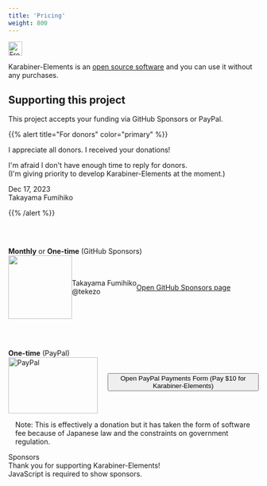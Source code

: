 ```yaml
---
title: 'Pricing'
weight: 800
---
```


<img src="/images/pricing-free.svg" alt="Free" style="height: 2em" />

Karabiner-Elements is an [open source software](https://github.com/pqrs-org/Karabiner-Elements/) and you can use it without any purchases.

## Supporting this project

This project accepts your funding via GitHub Sponsors or PayPal.

{{% alert title="For donors" color="primary" %}}

I appreciate all donors. I received your donations!

I'm afraid I don't have enough time to reply for donors.<br />
(I'm giving priority to develop Karabiner-Elements at the moment.)

<div class="text-right">
    Dec 17, 2023<br />
    Takayama Fumihiko
</div>

{{% /alert %}}

<div class="card border-success" style="margin-top: 60px">
    <div class="card-header bg-success text-white">
        <b>Monthly</b> or <b>One-time</b> (GitHub Sponsors)
    </div>
    <div class="card-body">
        <div style="display: flex; align-items: center">
            <div>
                <img src="images/profile.jpg" style="width: 128px; height: 128px" />
            </div>
            <div class="px-4">
                Takayama Fumihiko<br/>
                @tekezo
            </div>
            <a
                href="https://github.com/sponsors/tekezo"
                target="_blank"
                class="btn btn-primary px-4"
            >
                Open GitHub Sponsors page
            </a>
        </div>
    </div>
</div>

<div class="card" style="margin-top: 60px">
    <div class="card-header">
        <b>One-time</b> (PayPal)
    </div>
    <div class="card-body">
        <div style="display: flex; align-items: center">
            <div>
                <img
                    class="pull-left"
                    alt="PayPal"
                    style="margin-right: 20px"
                    src="images/PayPal_mark_180x113.gif"
                    width="180"
                    height="113"
                />
            </div>
            <form action="https://www.paypal.com/cgi-bin/webscr" target="_blank" method="post">
                <input type="hidden" name="cmd" value="_xclick"/>
                <input type="hidden" name="business" value="tekezo@pqrs.org"/>
                <input type="hidden" name="lc" value="US"/>
                <input type="hidden" name="item_name" value="Karabiner-Elements for macOS"/>
                <input type="hidden" name="no_note" value="0"/>
                <input type="hidden" name="no_shipping" value="1"/>
                <input type="hidden" name="currency_code" value="USD"/>
                <input type="hidden" name="bn" value="PP-DonationsBF:btn_donateCC_LG.gif:NonHostedGuest"/>
                <input type="hidden" name="amount" value="10.00"/>
                <button type="submit" class="btn btn-primary px-4">
                    Open PayPal Payments Form (Pay $10 for Karabiner-Elements)
                </button>
            </form>
        </div>
        <div style="margin: 1em" class="-text-gray">
            Note:
            This is effectively a donation but it has taken the form of software fee because of Japanese law and the constraints on government regulation.
        </div>
    </div>
</div>

<div id="supporters" class="text-center border border-dark rounded py-4">
  <div class="text-center font-weight-bold h3">
    Sponsors
    <i class="fas fa-heart ms-1"></i>
  </div>
  <div class="mb-4">
    Thank you for supporting Karabiner-Elements!
  </div>

  <noscript>
    <div class="alert alert-warning">
      JavaScript is required to show sponsors.
    </div>
  </noscript>

  <div id="supporters-spinner"></div>
</div>
